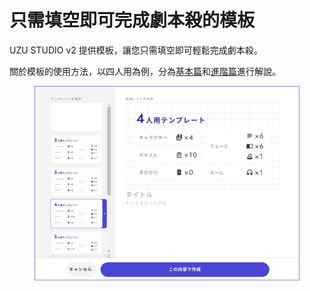 # 只需填空即可完成劇本殺的模板

UZU STUDIO v2 提供模板，讓您只需填空即可輕鬆完成劇本殺。

關於模板的使用方法，以四人用為例，分為[基本篇](basic.md)和[進階篇](advanced.md)進行解說。

<figure><img src="../../.gitbook/assets/image (22).png" alt=""><figcaption></figcaption></figure>
